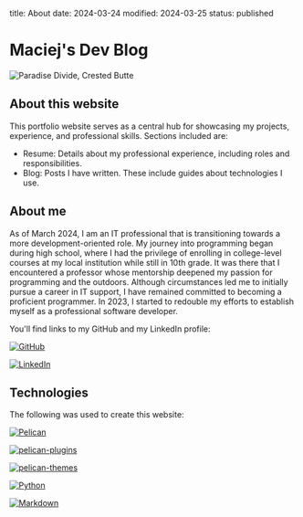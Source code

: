 title: About
date: 2024-03-24
modified: 2024-03-25
status: published

Maciej's Dev Blog
=================

![Paradise Divide, Crested Butte]({static}/img/paradise_divide_cb.jpg)

## About this website
This portfolio website serves as a central hub for showcasing my projects, experience, and professional skills. Sections included are:

- Resume: Details about my professional experience, including roles and responsibilities.
- Blog: Posts I have written. These include guides about technologies I use.

## About me
As of March 2024, I am an IT professional that is transitioning towards a more development-oriented role. My journey into programming began during high school, where I had the privilege of enrolling in college-level courses at my local institution while still in 10th grade. It was there that I encountered a professor whose mentorship deepened my passion for programming and the outdoors. Although circumstances led me to initially pursue a career in IT support, I have remained committed to becoming a proficient programmer. In 2023, I started to redouble my efforts to establish myself as a professional software developer.

You'll find links to my GitHub and my LinkedIn profile:

[![GitHub](https://img.shields.io/badge/github-%23121011.svg?style=for-the-badge&logo=github&logoColor=white)](https://github.com/Xata)

[![LinkedIn](https://img.shields.io/badge/linkedin-%230077B5.svg?style=for-the-badge&logo=linkedin&logoColor=white)](https://www.linkedin.com/in/maciejwal/)

## Technologies
The following was used to create this website:

[![Pelican](https://img.shields.io/static/v1?style=for-the-badge&message=pelican&color=14A0C4&logo=Pelican&logoColor=FFFFFF&label=)](https://github.com/getpelican/pelican)

[![pelican-plugins](https://img.shields.io/static/v1?style=for-the-badge&message=pelican-plugins&color=14A0C4&logo=GitHub&logoColor=FFFFFF&label=)](https://github.com/getpelican/pelican-plugins/tree/master)

[![pelican-themes](https://img.shields.io/static/v1?style=for-the-badge&message=pelican-themes&color=14A0C4&logo=GitHub&logoColor=FFFFFF&label=)](https://github.com/getpelican/pelican-themes/tree/master/pelican-bootstrap3)

[![Python](https://img.shields.io/badge/python-3670A0?style=for-the-badge&logo=python&logoColor=ffdd54)](https://www.python.org/)

[![Markdown](https://img.shields.io/badge/markdown-%23000000.svg?style=for-the-badge&logo=markdown&logoColor=white)](https://daringfireball.net/projects/markdown/)